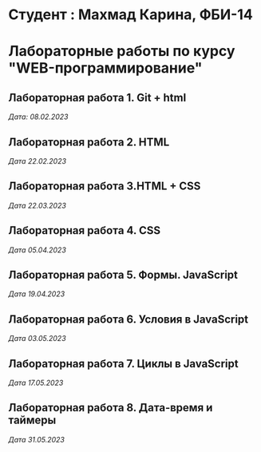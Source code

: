 # Студент : Махмад Карина, ФБИ-14

# Лабораторные работы по курсу "WEB-программирование"

## Лабораторная работа 1. Git + html

*Дата: 08.02.2023*

## Лабораторная работа 2. HTML

*Дата 22.02.2023*

## Лабораторная работа 3.HTML + CSS

*Дата 22.03.2023*

## Лабораторная работа 4. CSS

*Дата 05.04.2023*

## Лабораторная работа 5. Формы. JavaScript

*Дата 19.04.2023*

## Лабораторная работа 6. Условия в JavaScript 

*Дата 03.05.2023*

## Лабораторная работа 7. Циклы в JavaScript

*Дата 17.05.2023*

## Лабораторная работа 8. Дата-время и таймеры

*Дата 31.05.2023*